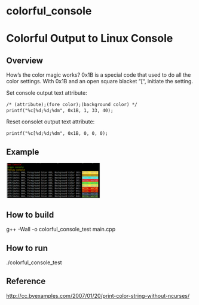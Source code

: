 # colorful_console

Colorful Output to Linux Console
================================

Overview
--------
How’s the color magic works?
0x1B is a special code that used to do all the color settings.
With 0x1B and an open square blacket “[“, initiate the setting.

Set console output text attribute:

	/* (attribute);(fore color);(background color) */
	printf("%c[%d;%d;%dm", 0x1B, 1, 33, 40);

Reset consolet output text attribute:

	printf("%c[%d;%d;%dm", 0x1B, 0, 0, 0);

Example
-------
<img src="https://github.com/shulgaalexey/colorful_console/blob/master/colorful_console.png" alt="Colorful Output to Linux Console" style="width:250px"/>


How to build
------------
g++ -Wall -o colorful_console_test main.cpp

How to run
----------
./colorful_console_test


Reference
---------
http://cc.byexamples.com/2007/01/20/print-color-string-without-ncurses/
